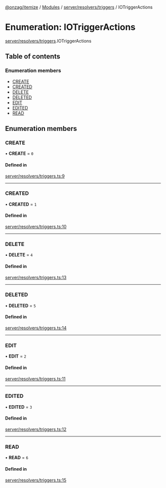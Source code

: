[@onzag/itemize](../README.md) / [Modules](../modules.md) / [server/resolvers/triggers](../modules/server_resolvers_triggers.md) / IOTriggerActions

# Enumeration: IOTriggerActions

[server/resolvers/triggers](../modules/server_resolvers_triggers.md).IOTriggerActions

## Table of contents

### Enumeration members

- [CREATE](server_resolvers_triggers.IOTriggerActions.md#create)
- [CREATED](server_resolvers_triggers.IOTriggerActions.md#created)
- [DELETE](server_resolvers_triggers.IOTriggerActions.md#delete)
- [DELETED](server_resolvers_triggers.IOTriggerActions.md#deleted)
- [EDIT](server_resolvers_triggers.IOTriggerActions.md#edit)
- [EDITED](server_resolvers_triggers.IOTriggerActions.md#edited)
- [READ](server_resolvers_triggers.IOTriggerActions.md#read)

## Enumeration members

### CREATE

• **CREATE** = `0`

#### Defined in

[server/resolvers/triggers.ts:9](https://github.com/onzag/itemize/blob/f2f29986/server/resolvers/triggers.ts#L9)

___

### CREATED

• **CREATED** = `1`

#### Defined in

[server/resolvers/triggers.ts:10](https://github.com/onzag/itemize/blob/f2f29986/server/resolvers/triggers.ts#L10)

___

### DELETE

• **DELETE** = `4`

#### Defined in

[server/resolvers/triggers.ts:13](https://github.com/onzag/itemize/blob/f2f29986/server/resolvers/triggers.ts#L13)

___

### DELETED

• **DELETED** = `5`

#### Defined in

[server/resolvers/triggers.ts:14](https://github.com/onzag/itemize/blob/f2f29986/server/resolvers/triggers.ts#L14)

___

### EDIT

• **EDIT** = `2`

#### Defined in

[server/resolvers/triggers.ts:11](https://github.com/onzag/itemize/blob/f2f29986/server/resolvers/triggers.ts#L11)

___

### EDITED

• **EDITED** = `3`

#### Defined in

[server/resolvers/triggers.ts:12](https://github.com/onzag/itemize/blob/f2f29986/server/resolvers/triggers.ts#L12)

___

### READ

• **READ** = `6`

#### Defined in

[server/resolvers/triggers.ts:15](https://github.com/onzag/itemize/blob/f2f29986/server/resolvers/triggers.ts#L15)
